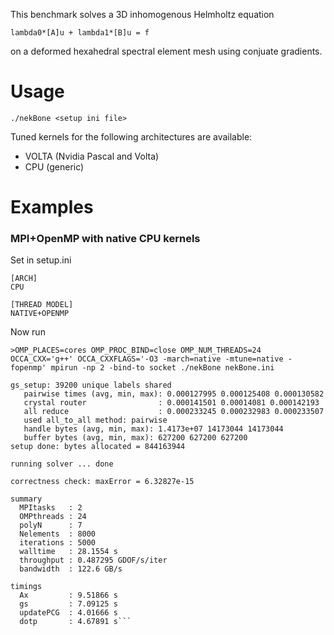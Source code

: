 This benchmark solves a 3D inhomogenous Helmholtz equation 
```
lambda0*[A]u + lambda1*[B]u = f
```
on a deformed hexahedral spectral element mesh using conjuate gradients.

# Usage

```
./nekBone <setup ini file>
```
Tuned kernels for the following architectures are available:
* VOLTA (Nvidia Pascal and Volta)
* CPU (generic)	

# Examples

### MPI+OpenMP with native CPU kernels

Set in setup.ini
```
[ARCH]
CPU

[THREAD MODEL]
NATIVE+OPENMP
```

Now run
```
>OMP_PLACES=cores OMP_PROC_BIND=close OMP_NUM_THREADS=24 OCCA_CXX='g++' OCCA_CXXFLAGS='-O3 -march=native -mtune=native -fopenmp' mpirun -np 2 -bind-to socket ./nekBone nekBone.ini

gs_setup: 39200 unique labels shared
   pairwise times (avg, min, max): 0.000127995 0.000125408 0.000130582
   crystal router                : 0.000141501 0.00014081 0.000142193
   all reduce                    : 0.000233245 0.000232983 0.000233507
   used all_to_all method: pairwise
   handle bytes (avg, min, max): 1.4173e+07 14173044 14173044
   buffer bytes (avg, min, max): 627200 627200 627200
setup done: bytes allocated = 844163944

running solver ... done

correctness check: maxError = 6.32827e-15

summary
  MPItasks   : 2
  OMPthreads : 24
  polyN      : 7
  Nelements  : 8000
  iterations : 5000
  walltime   : 28.1554 s
  throughput : 0.487295 GDOF/s/iter
  bandwidth  : 122.6 GB/s

timings
  Ax         : 9.51866 s
  gs         : 7.09125 s
  updatePCG  : 4.01666 s
  dotp       : 4.67891 s```
